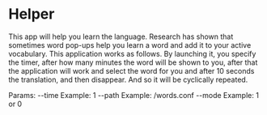 # Helper
This app will help you learn the language. Research has shown that sometimes word pop-ups help you learn a word and add it to your active vocabulary. This application works as follows. By launching it, you specify the timer, after how many minutes the word will be shown to you, after that the application will work and select the word for you and after 10 seconds the translation, and then disappear. And so it will be cyclically repeated.

Params:
  --time Example: 1
  --path Example: /words.conf
  --mode Example: 1 or 0

